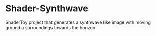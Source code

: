 # Shader-Synthwave
ShaderToy project that generates a synthwave like image with moving ground a surroundings towards the horizon
